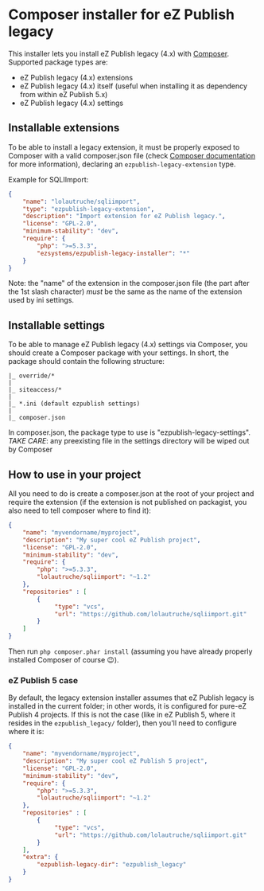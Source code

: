 # Composer installer for eZ Publish legacy

This installer lets you install eZ Publish legacy (4.x) with [Composer](http://getcomposer.org).
Supported package types are:
- eZ Publish legacy (4.x) extensions
- eZ Publish legacy (4.x) itself (useful when installing it as  dependency from within eZ Publish 5.x)
- eZ Publish legacy (4.x) settings

## Installable extensions
To be able to install a legacy extension, it must be properly exposed to Composer with a valid composer.json file
(check [Composer documentation](http://getcomposer.org/doc/) for more information), declaring an `ezpublish-legacy-extension` type.

Example for SQLIImport:

```json
{
    "name": "lolautruche/sqliimport",
    "type": "ezpublish-legacy-extension",
    "description": "Import extension for eZ Publish legacy.",
    "license": "GPL-2.0",
    "minimum-stability": "dev",
    "require": {
        "php": ">=5.3.3",
        "ezsystems/ezpublish-legacy-installer": "*"
    }
}
```

Note: the "name" of the extension in the composer.json file (the part after the 1st slash character) *must* be the same as
the name of the extension used by ini settings.

## Installable settings
To be able to manage eZ Publish legacy (4.x) settings via Composer, you should create a Composer package with your settings.
In short, the package should contain the following structure:
```
|_ override/*
|
|_ siteaccess/*
|
|_ *.ini (default ezpublish settings)
|
|_ composer.json
```
In composer.json, the package type to use is "ezpublish-legacy-settings".
*TAKE CARE*: any preexisting file in the settings directory will be wiped out by Composer

## How to use in your project
All you need to do is create a composer.json at the root of your project and require the extension
(if the extension is not published on packagist, you also need to tell composer where to find it):

```json
{
    "name": "myvendorname/myproject",
    "description": "My super cool eZ Publish project",
    "license": "GPL-2.0",
    "minimum-stability": "dev",
    "require": {
        "php": ">=5.3.3",
        "lolautruche/sqliimport": "~1.2"
    },
    "repositories" : [
        {
             "type": "vcs",
             "url": "https://github.com/lolautruche/sqliimport.git"
        }
    ]
}
```

Then run `php composer.phar install` (assuming you have already properly installed Composer of course :wink:).

### eZ Publish 5 case
By default, the legacy extension installer assumes that eZ Publish legacy is installed in the current folder; in other
words, it is configured for pure-eZ Publish 4 projects.
If this is not the case (like in eZ Publish 5, where it resides in the `ezpublish_legacy/` folder), then you'll need to configure where it is:

```json
{
    "name": "myvendorname/myproject",
    "description": "My super cool eZ Publish 5 project",
    "license": "GPL-2.0",
    "minimum-stability": "dev",
    "require": {
        "php": ">=5.3.3",
        "lolautruche/sqliimport": "~1.2"
    },
    "repositories" : [
        {
             "type": "vcs",
             "url": "https://github.com/lolautruche/sqliimport.git"
        }
    ],
    "extra": {
        "ezpublish-legacy-dir": "ezpublish_legacy"
    }
}
```
